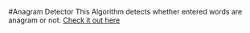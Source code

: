 #Anagram Detector
 This Algorithm detects whether entered words are anagram or not.
<a href="https://anagram-detector.surge.sh/" target="_blank">Check it out here</a>
